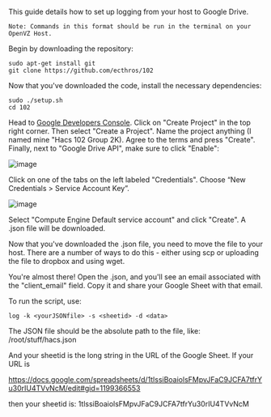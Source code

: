 This guide details how to set up logging from your host to Google Drive.

	Note: Commands in this format should be run in the terminal on your OpenVZ Host.

Begin by downloading the repository: 

	sudo apt-get install git
	git clone https://github.com/ecthros/102

Now that you've downloaded the code, install the necessary dependencies:

	sudo ./setup.sh
	cd 102

Head to <a href=https://console.developers.google.com/apis/api/drive/overview>Google Developers Console</a>. Click on "Create Project" in the top right corner. Then select "Create a Project". Name the project anything (I named mine "Hacs 102 Group 2K). Agree to the terms and press "Create". Finally, next to "Google Drive API", make sure to click "Enable":

![image](https://cloud.githubusercontent.com/assets/14065974/22453363/4bd47b48-e74c-11e6-9d71-8c6c596d5561.png)

Click on one of the tabs on the left labeled "Credentials". Choose “New Credentials > Service Account Key”.

![image](https://cloud.githubusercontent.com/assets/14065974/22453376/7b2b506a-e74c-11e6-95a6-33cb8318966d.png)

Select "Compute Engine Default service account" and click "Create". A .json file will be downloaded.

Now that you've downloaded the .json file, you need to move the file to your host. There are a number of ways to do this - either using scp or uploading the file to dropbox and using wget.

You're almost there! Open the .json, and you'll see an email associated with the "client_email" field. Copy it and share your Google Sheet with that email.

To run the script, use:

	log -k <yourJSONfile> -s <sheetid> -d <data>

The JSON file should be the absolute path to the file, like:
	/root/stuff/hacs.json

And your sheetid is the long string in the URL of the Google Sheet. If your URL is

https://docs.google.com/spreadsheets/d/1tlssiBoaiolsFMpvJFaC9JCFA7tfrYu30rIU4TVvNcM/edit#gid=1199366553

then your sheetid is: 1tlssiBoaiolsFMpvJFaC9JCFA7tfrYu30rIU4TVvNcM
